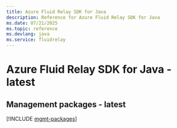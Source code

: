 ```yaml
---
title: Azure Fluid Relay SDK for Java
description: Reference for Azure Fluid Relay SDK for Java
ms.date: 07/21/2025
ms.topic: reference
ms.devlang: java
ms.service: fluidrelay
---
```

# Azure Fluid Relay SDK for Java - latest

## Management packages - latest
[!INCLUDE [mgmt-packages](fluid-relay-mgmt-index.md)]